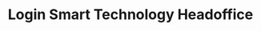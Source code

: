 ---
title: "Login Smart Technology Headoffice"
url: /karachi/login-smart-technology-headoffice/
shop: mobile phone
---